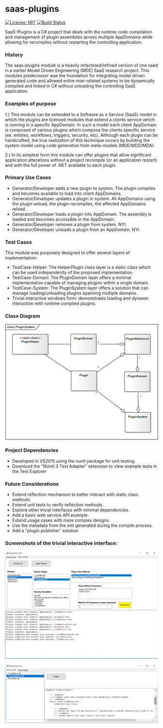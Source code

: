 # saas-plugins

[![License: MIT](https://img.shields.io/badge/License-MIT-green.svg)](https://opensource.org/licenses/MIT) [![Build Status](https://travis-ci.org/aaronu7/saas-plugins.svg?branch=master)](https://travis-ci.org/aaronu7/saas-plugins)



SaaS-Plugins is a C# project that deals with the runtime code compilation and management of plugin assemblies across multiple AppDomains while allowing for recompiles without restarting the controlling application.

### History
The saas-plugins module is a heavily refactored/refined version of one used in a earlier Model Driven Engineering (MDE) SaaS research project. This modules predecessor was the foundation for integrating model driven generated code and allowed entire inter-related systems to be dynamically compiled and linked in C# without unloading the controlling SaaS application.

### Examples of purpose
1.) This module can be extended to a Software as a Service (SaaS) model in which the plugins are licensed modules that extend a clients service which is running in a specific AppDomain. In such a model each client AppDomain is composed of various plugins which compose the clients specific service (ex. entities, workflows, triggers, security, etc). Although each plugin can be handcrafted, the true realization of this technique occurs by building the system model using code generation from meta-models (MDE/MDD/MDA).

2.) In its simplest form this module can offer plugins that allow significant application alterations without a project recompile (or an application restart) and with the full power of .NET available to each plugin.



### Primary Use Cases
- Generator/Developer adds a new plugin to system. The plugin compiles and becomes available to load into client AppDomains.
- Generator/Developer updates a plugin in system.  All AppDomains using the plugin unload, the plugin recompiles, the affected AppDomains reload.
- Generator/Developer loads a plugin into AppDomain. The assembly is loaded and becomes accessible in the AppDomain.
- Generator/Developer removes a plugin from system. NYI.
- Generator/Developer unloads a plugin from an AppDomain. NYI.


### Test Cases
This module was purposely designed to offer several layers of implementation:
- TestCase-Helper: The HelperPlugin class layer is a static class which can be used independently of the proposed implementation.
- TestCase-Domain: The PluginDomain layer offers a minimal implementation capable of managing plugins within a single domain.
- TestCase-System: The PluginSystem layer offers a solution that can manage loading/unloading plugins spanning multiple domains.
- Trivial interactive windows form: demonstrates loading and dynamic interaction with runtime compiled plugins.

### Class Diagram
![Alt text](readme-resources/PluginSystem.png?raw=true "Title")

### Project Dependencies
- Developed in VS2015 using the nunit package for unit testing.
- Download the "NUnit 3 Test Adapter" extension to view example tests in the Test Explorer

### Future Considerations
- Extend reflection mechanism to better interact with static class methods.
- Extend unit tests to verify reflection methods.
- Explore other trivial interfaces with minimal dependencies.
- Add a basic web service API example.
- Extend usage cases with more complex designs.
- Use the metadata from the xml generated during the compile process.
- Add a "plugin publisher" solution


### Screenshots of the trivial interactive interface:

![Alt text](readme-resources/ScreenShot.png?raw=true "Title")

![Alt text](readme-resources/ScreenShot2.png?raw=true "Title")
